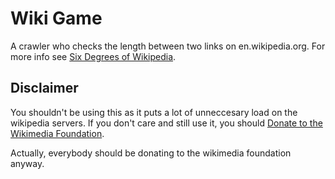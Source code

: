 # Wiki Game 
A crawler who checks the length between two links on en.wikipedia.org.
For more info see [Six Degrees of Wikipedia](http://en.wikipedia.org/wiki/Wikipedia:Six_degrees_of_Wikipedia#Rules).

## Disclaimer
You shouldn't be using this as it puts a lot of unneccesary load on the wikipedia servers.
If you don't care and still use it, you should [Donate to the Wikimedia Foundation](https://donate.wikimedia.org/w/index.php?title=Special:FundraiserLandingPage&country=SE&uselang=en&utm_medium=spontaneous&utm_source=fr-redir&utm_campaign=spontaneous).

Actually, everybody should be donating to the wikimedia foundation anyway.


